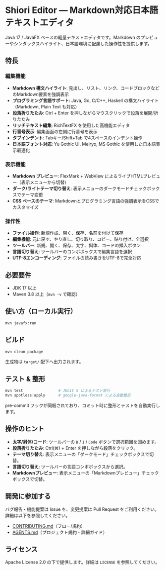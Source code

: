 # Shiori Editor — Markdown対応日本語テキストエディタ

Java 17 / JavaFX ベースの軽量テキストエディタです。Markdown のプレビューやシンタックスハイライト、日本語環境に配慮した操作性を提供します。

## 特長

### 編集機能
- **Markdown 構文ハイライト**: 見出し、リスト、リンク、コードブロックなどのMarkdown要素を強調表示
- **プログラミング言語サポート**: Java, Go, C/C++, Haskell の構文ハイライト（Markdown, Plain Text も対応）
- **段落折りたたみ**: Ctrl + Enter を押しながらマウスクリックで段落を展開/折りたたみ
- **リッチテキスト編集**: RichTextFX を使用した高機能エディタ
- **行番号表示**: 編集画面の左側に行番号を表示
- **タブインデント**: Tabキー/Shift+Tab で4スペースのインデント操作
- **日本語フォント対応**: Yu Gothic UI, Meiryo, MS Gothic を使用した日本語表示最適化

### 表示機能
- **Markdown プレビュー**: FlexMark + WebView によるライブHTMLプレビュー（表示メニューから切替）
- **ダーク/ライトテーマ切り替え**: 表示メニューのダークモードチェックボックスでテーマ変更
- **CSS ベースのテーマ**: Markdownとプログラミング言語の強調表示をCSSでカスタマイズ

### 操作性
- **ファイル操作**: 新規作成、開く、保存、名前を付けて保存
- **編集機能**: 元に戻す、やり直し、切り取り、コピー、貼り付け、全選択
- **ツールバー**: 新規、開く、保存、太字、斜体、コードの挿入ボタン
- **言語切り替え**: ツールバーのコンボボックスで編集言語を選択
- **UTF-8エンコーディング**: ファイルの読み書きをUTF-8で完全対応

## 必要要件
- JDK 17 以上
- Maven 3.8 以上（`mvn -v` で確認）

## 使い方（ローカル実行）
```bash
mvn javafx:run
```

## ビルド
```bash
mvn clean package
```
生成物は `target/` 配下へ出力されます。

## テスト & 整形
```bash
mvn test                # JUnit 5 によるテスト実行
mvn spotless:apply      # google-java-format による自動整形
```
pre-commit フックが同梱されており、コミット時に整形とテストを自動実行します。

## 操作のヒント
- **太字/斜体/コード**: ツールバーの `B` / `I` / `Code` ボタンで選択範囲を囲めます。
- **段落折りたたみ**: Ctrl(⌘) + Enter を押しながら段落をクリック。
- **テーマ切り替え**: 表示メニューの「ダークモード」チェックボックスで切替。
- **言語切り替え**: ツールバーの言語コンボボックスから選択。
- **Markdownプレビュー**: 表示メニューの「Markdownプレビュー」チェックボックスで切替。

## 開発に参加する
バグ報告・機能提案は Issue を、変更提案は Pull Request をご利用ください。詳細は以下を参照してください。
- [CONTRIBUTING.md](CONTRIBUTING.md)（フロー/規約）
- [AGENTS.md](AGENTS.md)（プロジェクト規約・詳細ガイド）

## ライセンス
Apache License 2.0 の下で提供します。詳細は `LICENSE` を参照してください。
